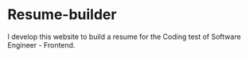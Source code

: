 # Resume-builder
I develop this website to build a resume for the Coding test of Software Engineer - Frontend. 

